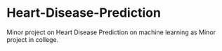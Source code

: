 # Heart-Disease-Prediction
Minor project on Heart Disease Prediction on machine learning as Minor project in college.
